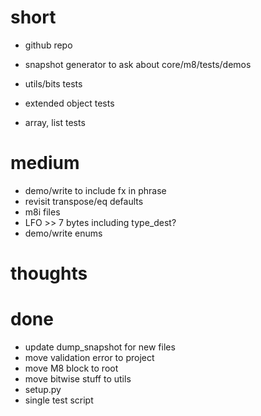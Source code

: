 # short

- github repo

- snapshot generator to ask about core/m8/tests/demos
- utils/bits tests
- extended object tests
- array, list tests

# medium

- demo/write to include fx in phrase
- revisit transpose/eq defaults
- m8i files
- LFO >> 7 bytes including type_dest?
- demo/write enums

# thoughts

# done

- update dump_snapshot for new files
- move validation error to project
- move M8 block to root
- move bitwise stuff to utils
- setup.py
- single test script

